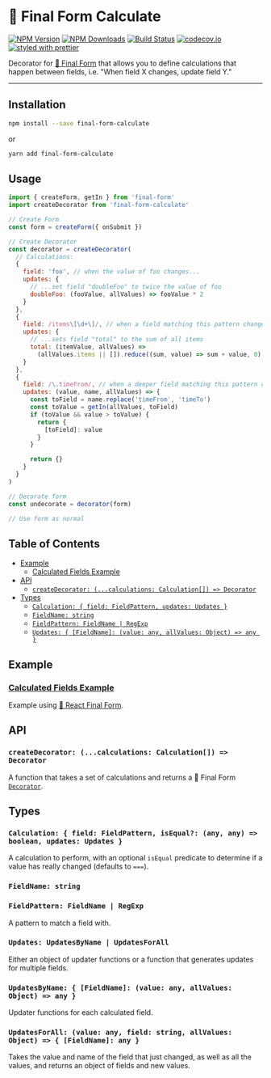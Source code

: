 # 🏁 Final Form Calculate

[![NPM Version](https://img.shields.io/npm/v/final-form-calculate.svg?style=flat)](https://www.npmjs.com/package/final-form-calculate)
[![NPM Downloads](https://img.shields.io/npm/dm/final-form-calculate.svg?style=flat)](https://www.npmjs.com/package/final-form-calculate)
[![Build Status](https://travis-ci.org/final-form/final-form-calculate.svg?branch=master)](https://travis-ci.org/final-form/final-form-calculate)
[![codecov.io](https://codecov.io/gh/final-form/final-form-calculate/branch/master/graph/badge.svg)](https://codecov.io/gh/final-form/final-form-calculate)
[![styled with prettier](https://img.shields.io/badge/styled_with-prettier-ff69b4.svg)](https://github.com/prettier/prettier)

Decorator for [🏁 Final Form](https://github.com/final-form/final-form) that
allows you to define calculations that happen between fields, i.e. "When field X
changes, update field Y."

---

## Installation

```bash
npm install --save final-form-calculate
```

or

```bash
yarn add final-form-calculate
```

## Usage

```js
import { createForm, getIn } from 'final-form'
import createDecorator from 'final-form-calculate'

// Create Form
const form = createForm({ onSubmit })

// Create Decorator
const decorator = createDecorator(
  // Calculations:
  {
    field: 'foo', // when the value of foo changes...
    updates: {
      // ...set field "doubleFoo" to twice the value of foo
      doubleFoo: (fooValue, allValues) => fooValue * 2
    }
  },
  {
    field: /items\[\d+\]/, // when a field matching this pattern changes...
    updates: {
      // ...sets field "total" to the sum of all items
      total: (itemValue, allValues) =>
        (allValues.items || []).reduce((sum, value) => sum + value, 0)
    }
  },
  {
    field: /\.timeFrom/, // when a deeper field matching this pattern changes...
    updates: (value, name, allValues) => {
      const toField = name.replace('timeFrom', 'timeTo')
      const toValue = getIn(allValues, toField)
      if (toValue && value > toValue) {
        return {
          [toField]: value
        }
      }

      return {}
    }
  }
)

// Decorate form
const undecorate = decorator(form)

// Use form as normal
```

## Table of Contents

<!-- START doctoc generated TOC please keep comment here to allow auto update -->

<!-- DON'T EDIT THIS SECTION, INSTEAD RE-RUN doctoc TO UPDATE -->

<!-- DON'T EDIT THIS SECTION, INSTEAD RE-RUN doctoc TO UPDATE -->

* [Example](#example)
  * [Calculated Fields Example](#calculated-fields-example)
* [API](#api)
  * [`createDecorator: (...calculations: Calculation[]) => Decorator`](#createdecorator-calculations-calculation--decorator)
* [Types](#types)
  * [`Calculation: { field: FieldPattern, updates: Updates }`](#calculation--field-fieldpattern-updates-updates-)
  * [`FieldName: string`](#fieldname-string)
  * [`FieldPattern: FieldName | RegExp`](#fieldpattern-fieldname--regexp)
  * [`Updates: { [FieldName]: (value: any, allValues: Object) => any }`](#updates--fieldname-value-any-allvalues-object--any-)

<!-- END doctoc generated TOC please keep comment here to allow auto update -->

## Example

### [Calculated Fields Example](https://codesandbox.io/s/oq52p6v96y)

Example using
[🏁 React Final Form](https://github.com/final-form/react-final-form#-react-final-form).

## API

### `createDecorator: (...calculations: Calculation[]) => Decorator`

A function that takes a set of calculations and returns a 🏁 Final Form
[`Decorator`](https://github.com/final-form/final-form#decorator-form-formapi--unsubscribe).

## Types

### `Calculation: { field: FieldPattern, isEqual?: (any, any) => boolean, updates: Updates }`

A calculation to perform, with an optional `isEqual` predicate to determine if a value has really changed (defaults to `===`).

### `FieldName: string`

### `FieldPattern: FieldName | RegExp`

A pattern to match a field with.

### `Updates: UpdatesByName | UpdatesForAll`

Either an object of updater functions or a function that generates updates for multiple fields.

### `UpdatesByName: { [FieldName]: (value: any, allValues: Object) => any }`

Updater functions for each calculated field.

### `UpdatesForAll: (value: any, field: string, allValues: Object) => { [FieldName]: any }`

Takes the value and name of the field that just changed, as well as all the values, and returns an object of fields and new values.

